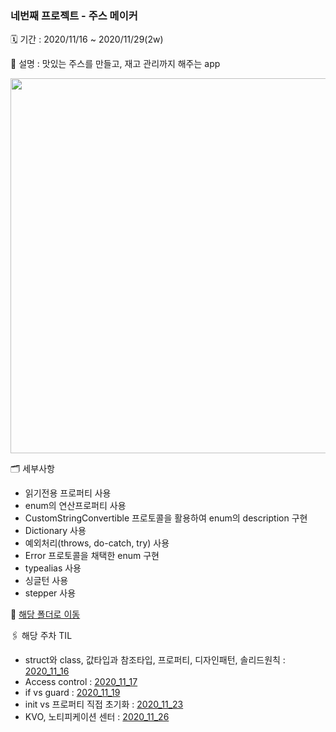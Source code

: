 
### 네번째 프로젝트 - 주스 메이커
🗓 기간 : 2020/11/16 ~ 2020/11/29(2w)

📝 설명 : 맛있는 주스를 만들고, 재고 관리까지 해주는 app

<img width="600" src="https://user-images.githubusercontent.com/49546979/107152042-266d0300-69a9-11eb-8842-3eac77a01067.gif">

🗂 세부사항
- 읽기전용 프로퍼티 사용
- enum의 연산프로퍼티 사용
- CustomStringConvertible 프로토콜을 활용하여 enum의 description 구현
- Dictionary 사용
- 예외처리(throws, do-catch, try) 사용
- Error 프로토콜을 채택한 enum 구현
- typealias 사용 
- 싱글턴 사용
- stepper 사용

📎 [해당 폴더로 이동](https://github.com/lina0322/iOS_yagom_starter_camp/tree/main/2020_11_29_juiceMaker)

🖇 해당 주차 TIL
- struct와 class, 값타입과 참조타입, 프로퍼티, 디자인패턴, 솔리드원칙 : [2020_11_16](https://github.com/lina0322/iOS_yagom_starter_camp/blob/main/TIL/2020_11/2020_11_16.md)
- Access control : [2020_11_17](https://github.com/lina0322/iOS_yagom_starter_camp/blob/main/TIL/2020_11/2020_11_17.md)
- if vs guard : [2020_11_19](https://github.com/lina0322/iOS_yagom_starter_camp/blob/main/TIL/2020_11/2020_11_19.md)
- init vs 프로퍼티 직접 초기화 : [2020_11_23](https://github.com/lina0322/iOS_yagom_starter_camp/blob/main/TIL/2020_11/2020_11_23.md)
- KVO, 노티피케이션 센터 : [2020_11_26](https://github.com/lina0322/iOS_yagom_starter_camp/blob/main/TIL/2020_11/2020_11_26.md)

</br>
